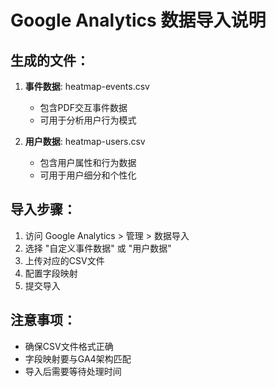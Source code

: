 
# Google Analytics 数据导入说明

## 生成的文件：
1. **事件数据**: heatmap-events.csv
   - 包含PDF交互事件数据
   - 可用于分析用户行为模式
   
2. **用户数据**: heatmap-users.csv
   - 包含用户属性和行为数据
   - 可用于用户细分和个性化

## 导入步骤：
1. 访问 Google Analytics > 管理 > 数据导入
2. 选择 "自定义事件数据" 或 "用户数据"
3. 上传对应的CSV文件
4. 配置字段映射
5. 提交导入

## 注意事项：
- 确保CSV文件格式正确
- 字段映射要与GA4架构匹配
- 导入后需要等待处理时间
    
